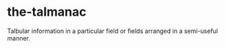 # the-talmanac
Talbular information in a particular field or fields arranged in a semi-useful manner.
